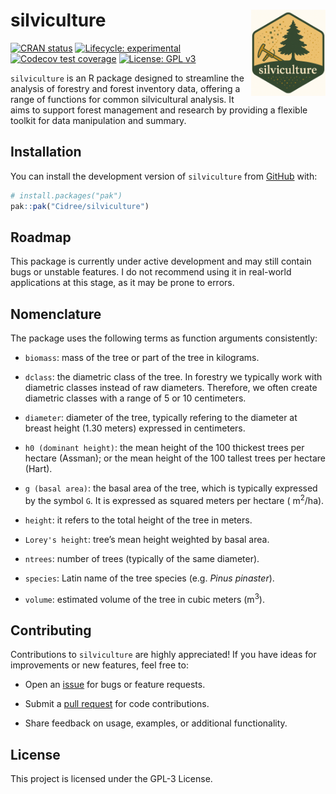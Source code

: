 
# silviculture <a href="https://github.com/Cidree/silviculture"><img src="man/figures/logo.png" alt="silviculture website" align="right" height="138"/></a>

<!-- badges: start -->

[![CRAN
status](https://www.r-pkg.org/badges/version/silviculture)](https://CRAN.R-project.org/package=silviculture)
[![Lifecycle:
experimental](https://img.shields.io/badge/lifecycle-experimental-orange.svg)](https://lifecycle.r-lib.org/articles/stages.html#experimental)
[![Codecov test
coverage](https://codecov.io/gh/Cidree/silviculture/graph/badge.svg)](https://app.codecov.io/gh/Cidree/silviculture)
[![License: GPL
v3](https://img.shields.io/badge/License-GPLv3-blue.svg)](https://www.gnu.org/licenses/gpl-3.0)

<!-- badges: end -->

`silviculture` is an R package designed to streamline the analysis of
forestry and forest inventory data, offering a range of functions for
common silvicultural analysis. It aims to support forest management and
research by providing a flexible toolkit for data manipulation and
summary.

## Installation

You can install the development version of `silviculture` from
[GitHub](https://github.com/) with:

``` r
# install.packages("pak")
pak::pak("Cidree/silviculture")
```

## Roadmap

This package is currently under active development and may still contain
bugs or unstable features. I do not recommend using it in real-world
applications at this stage, as it may be prone to errors.

## Nomenclature

The package uses the following terms as function arguments consistently:

- `biomass`: mass of the tree or part of the tree in kilograms.

- `dclass`: the diametric class of the tree. In forestry we typically
  work with diametric classes instead of raw diameters. Therefore, we
  often create diametric classes with a range of 5 or 10 centimeters.

- `diameter`: diameter of the tree, typically refering to the diameter
  at breast height (1.30 meters) expressed in centimeters.

- `h0 (dominant height)`: the mean height of the 100 thickest trees per
  hectare (Assman); or the mean height of the 100 tallest trees per
  hectare (Hart).

- `g (basal area)`: the basal area of the tree, which is typically
  expressed by the symbol `G`. It is expressed as squared meters per
  hectare ( m<sup>2</sup>/ha).

- `height`: it refers to the total height of the tree in meters.

- `Lorey's height`: tree’s mean height weighted by basal area.

- `ntrees`: number of trees (typically of the same diameter).

- `species`: Latin name of the tree species (e.g. *Pinus pinaster*).

- `volume`: estimated volume of the tree in cubic meters
  (m<sup>3</sup>).

## Contributing

Contributions to `silviculture` are highly appreciated! If you have
ideas for improvements or new features, feel free to:

- Open an [issue](https://github.com/Cidree/silviculture/issues) for
  bugs or feature requests.

- Submit a [pull request](https://github.com/Cidree/silviculture/pulls)
  for code contributions.

- Share feedback on usage, examples, or additional functionality.

## License

This project is licensed under the GPL-3 License.
